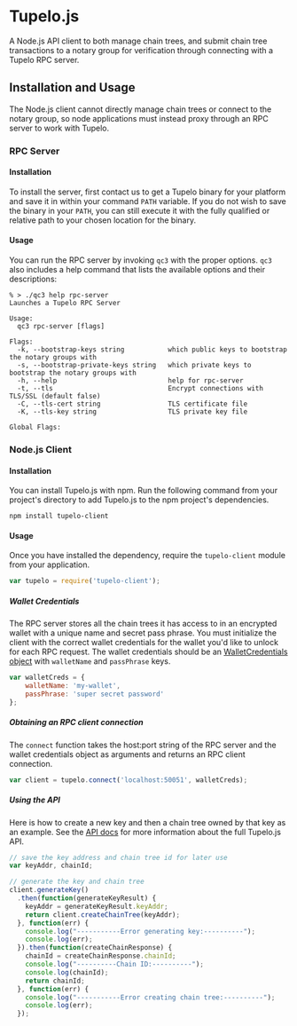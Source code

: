 # Tupelo.js
A Node.js API client to both manage chain trees, and submit chain tree
transactions to a notary group for verification through connecting with a Tupelo
RPC server.

## Installation and Usage
The Node.js client cannot directly manage chain trees or connect to the notary
group, so node applications must instead proxy through an RPC server to work
with Tupelo.

### RPC Server

#### Installation
To install the server, first contact us to get a Tupelo binary for your platform
and save it in within your command `PATH` variable. If you do not wish to save
the binary in your `PATH`, you can still execute it with the fully qualified or
relative path to your chosen location for the binary.

#### Usage
You can run the RPC server by invoking `qc3` with the proper options. `qc3` also
includes a help command that lists the available options and their descriptions:

```shell
% > ./qc3 help rpc-server
Launches a Tupelo RPC Server

Usage:
  qc3 rpc-server [flags]

Flags:
  -k, --bootstrap-keys string           which public keys to bootstrap the notary groups with
  -s, --bootstrap-private-keys string   which private keys to bootstrap the notary groups with
  -h, --help                            help for rpc-server
  -t, --tls                             Encrypt connections with TLS/SSL (default false)
  -C, --tls-cert string                 TLS certificate file
  -K, --tls-key string                  TLS private key file

Global Flags:
```

### Node.js Client

#### Installation
You can install Tupelo.js with npm. Run the following command from your
project's directory to add Tupelo.js to the npm project's dependencies.

```shell
npm install tupelo-client
```

#### Usage
Once you have installed the dependency, require the `tupelo-client` module from your
application.

```javascript
var tupelo = require('tupelo-client');
```

##### Wallet Credentials
The RPC server stores all the chain trees it has access to in an encrypted
wallet with a unique name and secret pass phrase. You must initialize the client
with the correct wallet credentials for the wallet you'd like to unlock for each
RPC request. The wallet credentials should be an [WalletCredentials
object](./docs/typedef/index.html#static-typedef-WalletCredentials) with
`walletName` and `passPhrase` keys.

```javascript
var walletCreds = {
    walletName: 'my-wallet',
    passPhrase: 'super secret password'
};
```

##### Obtaining an RPC client connection
The `connect` function takes the host:port string of the RPC server and the
wallet credentials object as arguments and returns an RPC client connection.

```javascript
var client = tupelo.connect('localhost:50051', walletCreds);
```

##### Using the API
Here is how to create a new key and then a chain tree owned by that key as an
example. See the [API docs](./docs/index.html) for more information about the
full Tupelo.js API.

```javascript
// save the key address and chain tree id for later use
var keyAddr, chainId;

// generate the key and chain tree
client.generateKey()
  .then(function(generateKeyResult) {
    keyAddr = generateKeyResult.keyAddr;
    return client.createChainTree(keyAddr);
  }, function(err) {
    console.log("-----------Error generating key:----------");
    console.log(err);
  }).then(function(createChainResponse) {
    chainId = createChainResponse.chainId;
    console.log("----------Chain ID:----------");
    console.log(chainId);
    return chainId;
  }, function(err) {
    console.log("-----------Error creating chain tree:----------");
    console.log(err);
  });
```
